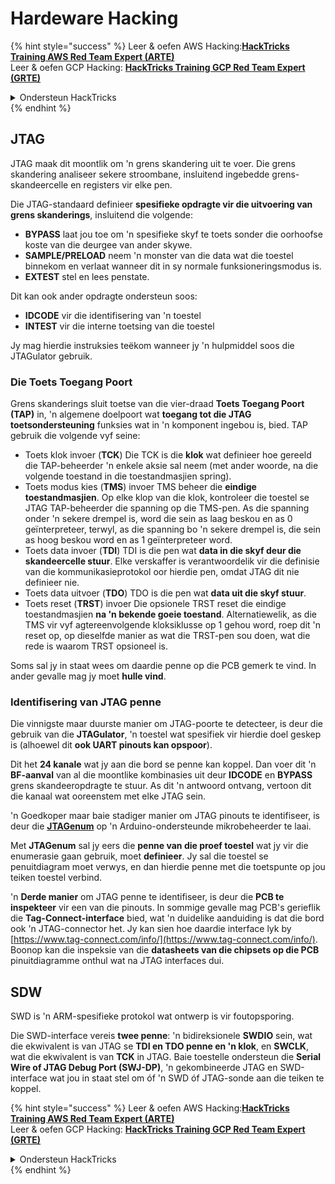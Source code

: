# Hardeware Hacking

{% hint style="success" %}
Leer & oefen AWS Hacking:<img src="/.gitbook/assets/arte.png" alt="" data-size="line">[**HackTricks Training AWS Red Team Expert (ARTE)**](https://training.hacktricks.xyz/courses/arte)<img src="/.gitbook/assets/arte.png" alt="" data-size="line">\
Leer & oefen GCP Hacking: <img src="/.gitbook/assets/grte.png" alt="" data-size="line">[**HackTricks Training GCP Red Team Expert (GRTE)**<img src="/.gitbook/assets/grte.png" alt="" data-size="line">](https://training.hacktricks.xyz/courses/grte)

<details>

<summary>Ondersteun HackTricks</summary>

* Kyk na die [**subskripsie planne**](https://github.com/sponsors/carlospolop)!
* **Sluit aan by die** 💬 [**Discord groep**](https://discord.gg/hRep4RUj7f) of die [**telegram groep**](https://t.me/peass) of **volg** ons op **Twitter** 🐦 [**@hacktricks\_live**](https://twitter.com/hacktricks\_live)**.**
* **Deel hacking truuks deur PRs in te dien na die** [**HackTricks**](https://github.com/carlospolop/hacktricks) en [**HackTricks Cloud**](https://github.com/carlospolop/hacktricks-cloud) github repos.

</details>
{% endhint %}

## JTAG

JTAG maak dit moontlik om 'n grens skandering uit te voer. Die grens skandering analiseer sekere stroombane, insluitend ingebedde grens-skandeercelle en registers vir elke pen.

Die JTAG-standaard definieer **spesifieke opdragte vir die uitvoering van grens skanderings**, insluitend die volgende:

* **BYPASS** laat jou toe om 'n spesifieke skyf te toets sonder die oorhoofse koste van die deurgee van ander skywe.
* **SAMPLE/PRELOAD** neem 'n monster van die data wat die toestel binnekom en verlaat wanneer dit in sy normale funksioneringsmodus is.
* **EXTEST** stel en lees penstate.

Dit kan ook ander opdragte ondersteun soos:

* **IDCODE** vir die identifisering van 'n toestel
* **INTEST** vir die interne toetsing van die toestel

Jy mag hierdie instruksies teëkom wanneer jy 'n hulpmiddel soos die JTAGulator gebruik.

### Die Toets Toegang Poort

Grens skanderings sluit toetse van die vier-draad **Toets Toegang Poort (TAP)** in, 'n algemene doelpoort wat **toegang tot die JTAG toetsondersteuning** funksies wat in 'n komponent ingebou is, bied. TAP gebruik die volgende vyf seine:

* Toets klok invoer (**TCK**) Die TCK is die **klok** wat definieer hoe gereeld die TAP-beheerder 'n enkele aksie sal neem (met ander woorde, na die volgende toestand in die toestandmasjien spring).
* Toets modus kies (**TMS**) invoer TMS beheer die **eindige toestandmasjien**. Op elke klop van die klok, kontroleer die toestel se JTAG TAP-beheerder die spanning op die TMS-pen. As die spanning onder 'n sekere drempel is, word die sein as laag beskou en as 0 geïnterpreteer, terwyl, as die spanning bo 'n sekere drempel is, die sein as hoog beskou word en as 1 geïnterpreteer word.
* Toets data invoer (**TDI**) TDI is die pen wat **data in die skyf deur die skandeercelle stuur**. Elke verskaffer is verantwoordelik vir die definisie van die kommunikasieprotokol oor hierdie pen, omdat JTAG dit nie definieer nie.
* Toets data uitvoer (**TDO**) TDO is die pen wat **data uit die skyf stuur**.
* Toets reset (**TRST**) invoer Die opsionele TRST reset die eindige toestandmasjien **na 'n bekende goeie toestand**. Alternatiewelik, as die TMS vir vyf agtereenvolgende kloksiklusse op 1 gehou word, roep dit 'n reset op, op dieselfde manier as wat die TRST-pen sou doen, wat die rede is waarom TRST opsioneel is.

Soms sal jy in staat wees om daardie penne op die PCB gemerk te vind. In ander gevalle mag jy moet **hulle vind**.

### Identifisering van JTAG penne

Die vinnigste maar duurste manier om JTAG-poorte te detecteer, is deur die gebruik van die **JTAGulator**, 'n toestel wat spesifiek vir hierdie doel geskep is (alhoewel dit **ook UART pinouts kan opspoor**).

Dit het **24 kanale** wat jy aan die bord se penne kan koppel. Dan voer dit 'n **BF-aanval** van al die moontlike kombinasies uit deur **IDCODE** en **BYPASS** grens skandeeropdragte te stuur. As dit 'n antwoord ontvang, vertoon dit die kanaal wat ooreenstem met elke JTAG sein.

'n Goedkoper maar baie stadiger manier om JTAG pinouts te identifiseer, is deur die [**JTAGenum**](https://github.com/cyphunk/JTAGenum/) op 'n Arduino-ondersteunde mikrobeheerder te laai.

Met **JTAGenum** sal jy eers die **penne van die proef toestel** wat jy vir die enumerasie gaan gebruik, moet **definieer**. Jy sal die toestel se penuitdiagram moet verwys, en dan hierdie penne met die toetspunte op jou teiken toestel verbind.

'n **Derde manier** om JTAG penne te identifiseer, is deur die **PCB te inspekteer** vir een van die pinouts. In sommige gevalle mag PCB's gerieflik die **Tag-Connect-interface** bied, wat 'n duidelike aanduiding is dat die bord ook 'n JTAG-connector het. Jy kan sien hoe daardie interface lyk by [https://www.tag-connect.com/info/](https://www.tag-connect.com/info/). Boonop kan die inspeksie van die **datasheets van die chipsets op die PCB** pinuitdiagramme onthul wat na JTAG interfaces dui.

## SDW

SWD is 'n ARM-spesifieke protokol wat ontwerp is vir foutopsporing.

Die SWD-interface vereis **twee penne**: 'n bidireksionele **SWDIO** sein, wat die ekwivalent is van JTAG se **TDI en TDO penne en 'n klok**, en **SWCLK**, wat die ekwivalent is van **TCK** in JTAG. Baie toestelle ondersteun die **Serial Wire of JTAG Debug Port (SWJ-DP)**, 'n gekombineerde JTAG en SWD-interface wat jou in staat stel om óf 'n SWD óf JTAG-sonde aan die teiken te koppel.

{% hint style="success" %}
Leer & oefen AWS Hacking:<img src="/.gitbook/assets/arte.png" alt="" data-size="line">[**HackTricks Training AWS Red Team Expert (ARTE)**](https://training.hacktricks.xyz/courses/arte)<img src="/.gitbook/assets/arte.png" alt="" data-size="line">\
Leer & oefen GCP Hacking: <img src="/.gitbook/assets/grte.png" alt="" data-size="line">[**HackTricks Training GCP Red Team Expert (GRTE)**<img src="/.gitbook/assets/grte.png" alt="" data-size="line">](https://training.hacktricks.xyz/courses/grte)

<details>

<summary>Ondersteun HackTricks</summary>

* Kyk na die [**subskripsie planne**](https://github.com/sponsors/carlospolop)!
* **Sluit aan by die** 💬 [**Discord groep**](https://discord.gg/hRep4RUj7f) of die [**telegram groep**](https://t.me/peass) of **volg** ons op **Twitter** 🐦 [**@hacktricks\_live**](https://twitter.com/hacktricks\_live)**.**
* **Deel hacking truuks deur PRs in te dien na die** [**HackTricks**](https://github.com/carlospolop/hacktricks) en [**HackTricks Cloud**](https://github.com/carlospolop/hacktricks-cloud) github repos.

</details>
{% endhint %}
